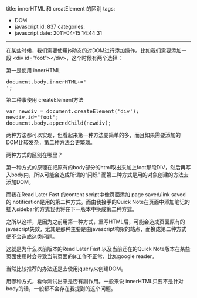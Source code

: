 title: innerHTML 和 creatElement 的区别
tags:
  - DOM
  - javascript
id: 837
categories:
  - javascript
date: 2011-04-15 14:44:31
---

在某些时候，我们需要使用js动态的对DOM进行添加操作。比如我们需要添加一段 &lt;div id="foot"&gt;&lt;/div&gt;，这个时候有两个选择：

第一是使用 innerHTML
<pre lang="javascript" line="1" file="download.txt" colla="+">
document.body.innerHTML+='<div id="foot"></div>';
</pre>
第二种事使用 createElement方法

<pre lang="javascript" line="1" file="download.txt" colla="+">
var newdiv = document.createElement('div');
newdiv.id="foot";
document.body.appendChild(newdiv);
</pre>

两种方法都可以实现，但看起来第一种方法要简单的多，而且如果需要添加的DOM比较发杂，第二种方法会更繁琐。

两种方式的区别在哪里？

第一种方式的原理在把原有的body部分的html取出来加上foot那段DIV，然后再写入body内，所以可能会造成所谓的“闪烁”
而第二种方式是用的对象创建的方法去添加DOM。

而我在Read Later Fast 的content script中像页面添加 page saved/link saved 的 notification是用的第二种方式。而由我接手的Quick Note在页面中添加笔记的插入sidebar的方式我也将在下一版本中换成第二种方式。

之所以这样，是因为之前用第一种方式，重写HTML后，可能会造成页面原有的javascript失效，尤其是那种主要是由javascript构架的站点，而换成第二种方式便不会造成这类问题。

这就是为什么以前版本的Read Later Fast 以及当前还在的Quick Note版本在某些页面使用时会导致当前页面的js工作不正常，比如google reader。

当然比较推荐的办法还是去使用jquery来创建DOM。

用哪种方式，看你测试出来是否有副作用。一般来说 innerHTML只要不是针对body的话，一般都不会存在我提到的这个问题。
